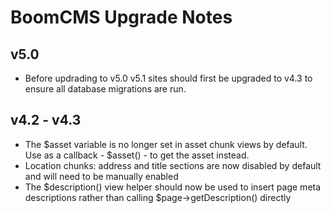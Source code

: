 # BoomCMS Upgrade Notes

## v5.0

* Before updrading to v5.0 v5.1 sites should first be upgraded to v4.3 to ensure all database migrations are run.

## v4.2 - v4.3

* The $asset variable is no longer set in asset chunk views by default. Use as a callback - $asset() - to get the asset instead. 
* Location chunks: address and title sections are now disabled by default and will need to be manually enabled
* The $description() view helper should now be used to insert page meta descriptions rather than calling $page->getDescription() directly
